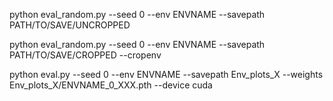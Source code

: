 python eval_random.py --seed 0 --env ENVNAME --savepath PATH/TO/SAVE/UNCROPPED

python eval_random.py --seed 0 --env ENVNAME --savepath PATH/TO/SAVE/CROPPED --cropenv

python eval.py --seed 0 --env ENVNAME --savepath Env_plots_X --weights Env_plots_X/ENVNAME_0_XXX.pth --device cuda
